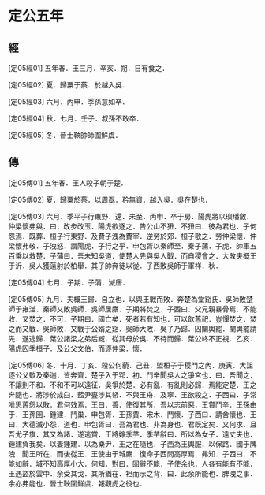 # 定公五年

## 經 <a name="11Ding05Jing"></a>

<a name="11Ding05Jing01">[定05經01]</a> 五年春．王三月．辛亥．朔．日有食之．

<a name="11Ding05Jing02">[定05經02]</a> 夏．歸粟于蔡．於越入吳．

<a name="11Ding05Jing03">[定05經03]</a> 六月．丙申．季孫意如卒．

<a name="11Ding05Jing04">[定05經04]</a> 秋．七月．壬子．叔孫不敢卒．

<a name="11Ding05Jing05">[定05經05]</a> 冬．晉士鞅帥師圍鮮虞．

## 傳 <a name="11Ding05Zhuan"></a>

<a name="11Ding05Zhuan01">[定05傳01]</a> 五年春．王人殺子朝于楚．

<a name="11Ding05Zhuan02">[定05傳02]</a> 夏．歸粟於蔡．以周亟．矜無資．越入吳．吳在楚也．

<a name="11Ding05Zhuan03">[定05傳03]</a> 六月．季平子行東野．還．未至．丙申．卒于房．陽虎將以璵璠斂．仲梁懷弗與．曰．改步改玉．陽虎欲逐之．告公山不狃．不狃曰．彼為君也．子何怨焉．既葬．桓子行東野．及費子洩為費宰．逆勞於郊．桓子敬之．勞仲梁懷．仲梁懷弗敬．子洩怒．謂陽虎．子行之乎．申包胥以秦師至．秦子蒲．子虎．帥車五百乘以救楚．子蒲曰．吾未知吳道．使楚人先與吳人戰．而自稷會之．大敗夫概王于沂．吳人獲薳射於柏舉．其子帥奔徒以從．子西敗吳師于軍祥．秋．

<a name="11Ding05Zhuan04">[定05傳04]</a> 七月．子期．子蒲．滅唐．

<a name="11Ding05Zhuan05">[定05傳05]</a> 九月．夫概王歸．自立也．以與王戰而敗．奔楚為堂谿氏．吳師敗楚師于雍澨．秦師又敗吳師．吳師居麇．子期將焚之．子西曰．父兄親暴骨焉．不能收．又焚之．不可．子期曰．國亡矣．死者若有知也．可以歆舊祀．豈憚焚之．焚之而又戰．吳師敗．又戰于公婿之谿．吳師大敗．吳子乃歸．囚闉輿罷．闉輿罷請先．遂逃歸．葉公諸梁之弟后臧．從其母於吳．不待而歸．葉公終不正視．乙亥．陽虎囚季桓子．及公父文伯．而逐仲梁．懷．

<a name="11Ding05Zhuan06">[定05傳06]</a> 冬．十月．丁亥．殺公何藐．己丑．盟桓子于稷門之內．庚寅．大詛逐公父歜及秦遄．皆奔齊．楚子入于郢．初．鬥辛聞吳人之爭宮也．曰．吾聞之．不讓則不和．不和不可以遠征．吳爭於楚．必有亂．有亂則必歸．焉能定楚．王之奔隨也．將涉於成臼．藍尹亹涉其帑．不與王舟．及寧．王欲殺之．子西曰．子常唯思舊怨以敗．君何效焉．王曰．善．使復其所．吾以志前惡．王賞鬥辛．王孫由于．王孫圉．鍾建．鬥巢．申包胥．王孫賈．宋木．鬥懷．子西曰．請舍懷也．王曰．大德滅小怨．道也．申包胥曰．吾為君也．非為身也．君既定矣．又何求．且吾尤子旗．其又為諸．遂逃賞．王將嫁季芊．季芊辭曰．所以為女子．遠丈夫也．鍾建負我矣．以妻鍾建．以為樂尹．王之在隨也．子西為王輿服．以保路．國于脾洩．聞王所在．而後從王．王使由于城麇．復命子西問高厚焉．弗知．子西曰．不能如辭．城不知高厚小大．何知．對曰．固辭不能．子使余也．人各有能有不能．王遇盜於雲中．余受其戈．其所猶在．袒而示之背．曰．此余所能也．脾洩之事．余亦弗能也．晉士鞅圍鮮虞．報觀虎之役也．

